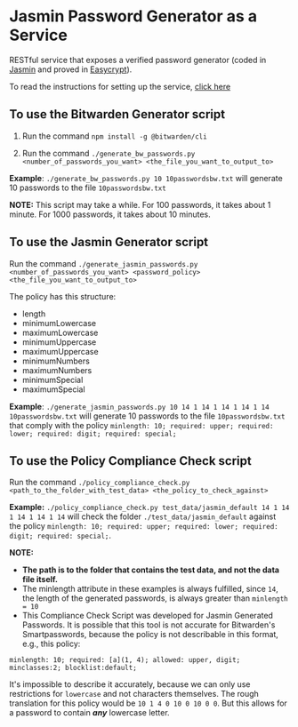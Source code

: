 # Jasmin Password Generator as a Service

RESTful service that exposes a verified password generator (coded in [Jasmin](https://github.com/jasmin-lang/jasmin) and proved in [Easycrypt](https://www.easycrypt.info)).

To read the instructions for setting up the service, [click here](https://github.com/passcert-project/pw_generator_server/tree/main/generator_server)

## To use the Bitwarden Generator script

1. Run the command `npm install -g @bitwarden/cli`

2. Run the command `./generate_bw_passwords.py <number_of_passwords_you_want> <the_file_you_want_to_output_to>`

**Example**: `./generate_bw_passwords.py 10 10passwordsbw.txt` will generate 10 passwords to the file `10passwordsbw.txt` 

**NOTE:** This script may take a while. For 100 passwords, it takes about 1 minute. For 1000 passwords, it takes about 10 minutes.


## To use the Jasmin Generator script

Run the command `./generate_jasmin_passwords.py <number_of_passwords_you_want> <password_policy> <the_file_you_want_to_output_to>`

The policy has this structure:
- length
- minimumLowercase
- maximumLowercase
- minimumUppercase
- maximumUppercase
- minimumNumbers
- maximumNumbers
- minimumSpecial
- maximumSpecial

**Example**: `./generate_jasmin_passwords.py 10 14 1 14 1 14 1 14 1 14 10passwordsbw.txt` will generate 10 passwords to the file `10passwordsbw.txt` that comply with the policy `minlength: 10; required: upper; required: lower; required: digit; required: special;`

## To use the Policy Compliance Check script

Run the command `./policy_compliance_check.py <path_to_the_folder_with_test_data> <the_policy_to_check_against>`

**Example:** `./policy_compliance_check.py test_data/jasmin_default 14 1 14 1 14 1 14 1 14` will check the folder `./test_data/jasmin_default` against the policy `minlength: 10; required: upper; required: lower; required: digit; required: special;`.

**NOTE:** 
- **The path is to the folder that contains the test data, and not the data file itself.**
- The minlength attribute in these examples is always fulfilled, since `14`, the length of the generated passwords, is always greater than `minlength = 10`
- This Compliance Check Script was developed for Jasmin Generated Passwords. It is possible that this tool is not accurate for Bitwarden's Smartpasswords, because the policy is not describable in this format, e.g., this policy:

`minlength: 10; required: [a](1, 4); allowed: upper, digit; minclasses:2; blocklist:default;`

It's impossible to describe it accurately, because we can only use restrictions for `lowercase` and not characters themselves. The rough translation for this policy would be `10 1 4 0 10 0 10 0 0`. But this allows for a password to contain ***any*** lowercase letter.